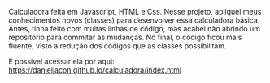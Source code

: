 Calculadora feita em Javascript, HTML e Css.
Nesse projeto, apliquei meus conhecimentos novos (classes) para desenvolver essa calculadora básica. Antes, tinha feito com muitas linhas de código, mas acabei não abrindo um repositório para commitar as mudanças.
No final, o código ficou mais fluente, visto a redução dos códigos que as classes possibilitam.

É possivel acessar ela por aqui: https://danieljacon.github.io/calculadora/index.html
